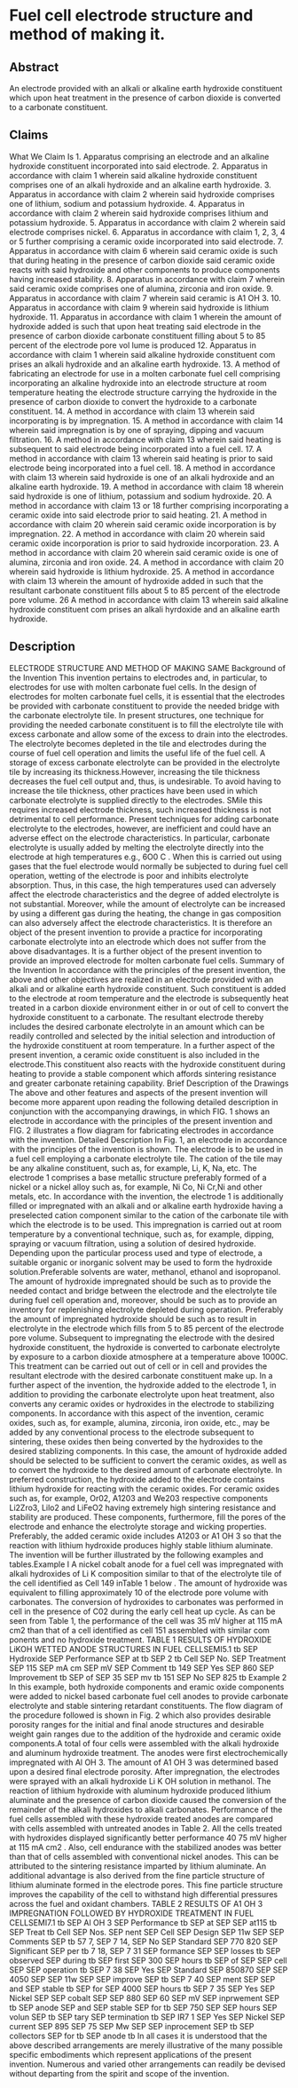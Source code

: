 # Fuel cell electrode structure and method of making it.

## Abstract
An electrode provided with an alkali or alkaline earth hydroxide constituent which upon heat treatment in the presence of carbon dioxide is converted to a carbonate constituent.

## Claims
What We Claim Is 1. Apparatus comprising an electrode and an alkaline hydroxide constituent incorporated into said electrode. 2. Apparatus in accordance with claim 1 wherein said alkaline hydroxide constituent comprises one of an alkali hydroxide and an alkaline earth hydroxide. 3. Apparatus in accordance with claim 2 wherein said hydroxide comprises one of lithium, sodium and potassium hydroxide. 4. Apparatus in accordance with claim 2 wherein said hydroxide comprises lithium and potassium hydroxide. 5. Apparatus in accordance with claim 2 wherein said electrode comprises nickel. 6. Apparatus in accordance with claim 1, 2, 3, 4 or 5 further comprising a ceramic oxide incorporated into said electrode. 7. Apparatus in accordance with claim 6 wherein said ceramic oxide is such that during heating in the presence of carbon dioxide said ceramic oxide reacts with said hydroxide and other components to produce components having increased stability. 8. Apparatus in accordance with claim 7 wherein said ceramic oxide comprises one of alumina, zirconia and iron oxide. 9. Apparatus in accordance with claim 7 wherein said ceramic is A1 OH 3. 10. Apparatus in accordance with claim 9 wherein said hydroxide is lithium hydroxide. 11. Apparatus in accordance with claim 1 wherein the amount of hydroxide added is such that upon heat treating said electrode in the presence of carbon dioxide carbonate constituent filling about 5 to 85 percent of the electrode pore vol lume is produced 12. Apparatus in accordance with claim 1 wherein said alkaline hydroxide constituent com prises an alkali hydroxide and an alkaline earth hydroxide. 13. A method of fabricating an electrode for use in a molten carbonate fuel cell comprising incorporating an alkaline hydroxide into an electrode structure at room temperature heating the electrode structure carrying the hydroxide in the presence of carbon dioxide to convert the hydroxide to a carbonate constituent. 14. A method in accordance with claim 13 wherein said incorporating is by impregnation. 15. A method in accordance with claim 14 wherein said impregnation is by one of spraying, dipping and vacuum filtration. 16. A method in accordance with claim 13 wherein said heating is subsequent to said electrode being incorporated into a fuel cell. 17. A method in accordance with claim 13 wherein said heating is prior to said electrode being incorporated into a fuel cell. 18. A method in accordance with claim 13 wherein said hydroxide is one of an alkali hydroxide and an alkaline earth hydroxide. 19. A method in accordance with claim 18 wherein said hydroxide is one of lithium, potassium and sodium hydroxide. 20. A method in accordance with claim 13 or 18 further comprising incorporating a ceramic oxide into said electrode prior to said heating. 21. A method in accordance with claim 20 wherein said ceramic oxide incorporation is by impregnation. 22. A method in accordance with claim 20 wherein said ceramic oxide incorporation is prior to said hydroxide incorporation. 23. A method in accordance with claim 20 wherein said ceramic oxide is one of alumina, zirconia and iron oxide. 24. A method in accordance with claim 20 wherein said hydroxide is lithium hydroxide. 25. A method in accordance with claim 13 wherein the amount of hydroxide added in such that the resultant carbonate constituent fills about 5 to 85 percent of the electrode pore volume. 26 A method in accordance with claim 13 wherein said alkaline hydroxide constituent com prises an alkali hyrdoxide and an alkaline earth hydroxide.

## Description
ELECTRODE STRUCTURE AND METHOD OF MAKING SAME Background of the Invention This invention pertains to electrodes and, in particular, to electrodes for use with molten carbonate fuel cells. In the design of electrodes for molten carbonate fuel cells, it is essential that the electrodes be provided with carbonate constituent to provide the needed bridge with the carbonate electrolyte tile. In present structures, one technique for providing the needed carbonate constituent is to fill the electrolyte tile with excess carbonate and allow some of the excess to drain into the electrodes. The electrolyte becomes depleted in the tile and electrodes during the course of fuel cell operation and limits the useful life of the fuel cell. A storage of excess carbonate electrolyte can be provided in the electrolyte tile by increasing its thickness.However, increasing the tile thickness decreases the fuel cell output and, thus, is undesirable. To avoid having to increase the tile thickness, other practices have been used in which carbonate electrolyte is supplied directly to the electrodes. SMile this requires increased electrode thickness, such increased thickness is not detrimental to cell performance. Present techniques for adding carbonate electrolyte to the electrodes, however, are inefficient and could have an adverse effect on the electrode characteristics. In particular, carbonate electrolyte is usually added by melting the electrolyte directly into the electrode at high temperatures e.g., 6O0 C . When this is carried out using gases that the fuel electrode would normally be subjected to during fuel cell operation, wetting of the electrode is poor and inhibits electrolyte absorption. Thus, in this case, the high temperatures used can adversely affect the electrode characteristics and the degree of added electrolyte is not substantial. Moreover, while the amount of electrolyte can be increased by using a different gas during the heating, the change in gas composition can also adversely affect the electrode characteristics. It is therefore an object of the present invention to provide a practice for incorporating carbonate electrolyte into an electrode which does not suffer from the above disadvantages. It is a further object of the present invention to provide an improved electrode for molten carbonate fuel cells. Summary of the Invention In accordance with the principles of the present invention, the above and other objectives are realized in an electrode provided with an alkali and or alkaline earth hydroxide constituent. Such constituent is added to the electrode at room temperature and the electrode is subsequently heat treated in a carbon dioxide environment either in or out of cell to convert the hydroxide constituent to a carbonate. The resultant electrode thereby includes the desired carbonate electrolyte in an amount which can be readily controlled and selected by the initial selection and introduction of the hydroxide constituent at room temperature. In a further aspect of the present invention, a ceramic oxide constituent is also included in the electrode.This constituent also reacts with the hydroxide constituent during heating to provide a stable component which affords sintering resistance and greater carbonate retaining capability. Brief Description of the Drawings The above and other features and aspects of the present invention will become more apparent upon reading the following detailed description in conjunction with the accompanying drawings, in which FIG. 1 shows an electrode in accordance with the principles of the present invention and FIG. 2 illustrates a flow diagram for fabricating electrodes in accordance with the invention. Detailed Description In Fig. 1, an electrode in accordance with the principles of the invention is shown. The electrode is to be used in a fuel cell employing a carbonate electrolyte tile. The cation of the tile may be any alkaline constituent, such as, for example, Li, K, Na, etc. The electrode 1 comprises a base metallic structure preferably formed of a nickel or a nickel alloy such as, for example, Ni Co, Ni Cr,Ni and other metals, etc. In accordance with the invention, the electrode 1 is additionally filled or impregnated with an alkali and or alkaline earth hydroxide having a preselected cation component similar to the cation of the carbonate tile with which the electrode is to be used. This impregnation is carried out at room temperature by a conventional technique, such as, for example, dipping, spraying or vacuum filtration, using a solution of desired hydroxide. Depending upon the particular process used and type of electrode, a suitable organic or inorganic solvent may be used to form the hydroxide solution.Preferable solvents are water, methanol, ethanol and isopropanol. The amount of hydroxide impregnated should be such as to provide the needed contact and bridge between the electrode and the electrolyte tile during fuel cell operation and, moreover, should be such as to provide an inventory for replenishing electrolyte depleted during operation. Preferably the amount of impregnated hydroxide should be such as to result in electrolyte in the electrode which fills from 5 to 85 percent of the electrode pore volume. Subsequent to impregnating the electrode with the desired hydroxide constituent, the hydroxide is converted to carbonate electrolyte by exposure to a carbon dioxide atmosphere at a temperature above 1000C. This treatment can be carried out out of cell or in cell and provides the resultant electrode with the desired carbonate constituent make up. In a further aspect of the invention, the hydroxide added to the electrode 1, in addition to providing the carbonate electrolyte upon heat treatment, also converts any ceramic oxides or hydroxides in the electrode to stabilizing components. In accordance with this aspect of the invention, ceramic oxides, such as, for example, alumina, zirconia, iron oxide, etc., may be added by any conventional process to the electrode subsequent to sintering, these oxides then being converted by the hydroxides to the desired stablizing components. In this case, the amount of hydroxide added should be selected to be sufficient to convert the ceramic oxides, as well as to convert the hydroxide to the desired amount of carbonate electrolyte. In preferred construction, the hydroxide added to the electrode contains lithium hydroxide for reacting with the ceramic oxides. For ceramic oxides such as, for example, Or02, A1203 and We203 respective components Li2Zro3, Lilo2 and LiFeO2 having extremely high sintering resistance and stability are produced. These components, furthermore, fill the pores of the electrode and enhance the electrolyte storage and wicking properties. Preferably, the added ceramic oxide includes A1203 or A1 OH 3 so that the reaction with lithium hydroxide produces highly stable lithium aluminate. The invention will be further illustrated by the following examples and tables.Example I A nickel cobalt anode for a fuel cell was impregnated with alkali hydroxides of Li K composition similar to that of the electrolyte tile of the cell identified as Cell 149 inTable 1 below . The amount of hydroxide was equivalent to filling approximately 10 of the electrode pore volume with carbonates. The conversion of hydroxides to carbonates was performed in cell in the presence of C02 during the early cell heat up cycle. As can be seen from Table 1, the performance of the cell was 35 mV higher at 115 mA cm2 than that of a cell identified as cell 151 assembled with similar com ponents and no hydroxide treatment. TABLE 1 RESULTS OF HYDROXIDE LiKOH WETTED ANODE STRUCTURES IN FUEL CELLSEMI5.1 tb SEP Hydroxide SEP Performance SEP at tb SEP 2 tb Cell SEP No. SEP Treatment SEP 115 SEP mA cm SEP mV SEP Comment tb 149 SEP Yes SEP 860 SEP Improvement tb SEP of SEP 35 SEP mv tb 151 SEP No SEP 825 tb Example 2 In this example, both hydroxide components and eramic oxide components were added to nickel based carbonate fuel cell anodes to provide carbonate electrolyte and stable sintering retardant constituents. The flow diagram of the procedure followed is shown in Fig. 2 which also provides desirable porosity ranges for the initial and final anode structures and desirable weight gain ranges due to the addition of the hydroxide and ceramic oxide components.A total of four cells were assembled with the alkali hydroxide and aluminum hydroxide treatment. The anodes were first electrochemically impregnated with Al OH 3. The amount of A1 OH 3 was determined based upon a desired final electrode porosity. After impregnation, the electrodes were sprayed with an alkali hydroxide Li K OH solution in methanol. The reaction of lithium hydroxide with aluminum hydroxide produced lithium aluminate and the presence of carbon dioxide caused the conversion of the remainder of the alkali hydroxides to alkali carbonates. Performance of the fuel cells assembled with these hydroxide treated anodes are compared with cells assembled with untreated anodes in Table 2. All the cells treated with hydroxides displayed significantly better performance 40 75 mV higher at 115 mA cm2 . Also, cell endurance with the stabilized anodes was better than that of cells assembled with conventional nickel anodes. This can be attributed to the sintering resistance imparted by lithium aluminate. An additional advantage is also derived from the fine particle structure of lithium aluminate formed in the electrode pores. This fine particle structure improves the capability of the cell to withstand high differential pressures across the fuel and oxidant chambers. TABLE 2 RESULTS OF A1 OH 3 IMPREGNATION FOLLOWED BY HYDROXIDE TREATMENT IN FUEL CELLSEMI7.1 tb SEP Al OH 3 SEP Performance tb SEP at SEP SEP at115 tb SEP Treat tb Cell SEP Nos. SEP nent SEP Cell SEP Design SEP 11w SEP SEP Comments SEP tb 57 7, SEP 7 14, SEP No SEP Standard SEP 770 820 SEP Significant SEP per tb 7 18, SEP 7 31 SEP formance SEP SEP losses tb SEP observed SEP during tb SEP first SEP 300 SEP hours tb SEP of SEP SEP cell SEP SEP operation tb SEP 7 38 SEP Yes SEP Standard SEP 850870 SEP SEP 4050 SEP SEP 11w SEP SEP improve SEP tb SEP 7 40 SEP ment SEP SEP and SEP stable tb SEP for SEP 4000 SEP hours tb SEP 7 35 SEP Yes SEP Nickel SEP SEP cobalt SEP SEP 880 SEP 60 SEP mV SEP inprwement SEP tb SEP anode SEP and SEP stable SEP for tb SEP 750 SEP SEP hours SEP volun SEP tb SEP tary SEP termination tb SEP IR7 1 SEP Yes SEP Nickel SEP current SEP 895 SEP 75 SEP Mw SEP SEP inprocement SEP tb SEP collectors SEP for tb SEP anode tb In all cases it is understood that the above described arrangements are merely illustrative of the many possible specific embodiments which represent applications of the present invention. Numerous and varied other arrangements can readily be devised without departing from the spirit and scope of the invention.